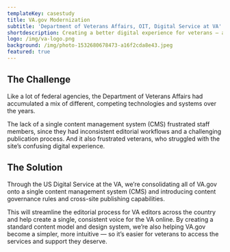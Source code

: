 ```yaml
---
templateKey: casestudy
title: VA.gov Modernization
subtitle: 'Department of Veterans Affairs, OIT, Digital Service at VA'
shortdescription: Creating a better digital experience for veterans — and VA staff
logo: /img/va-logo.png
background: /img/photo-1532680678473-a16f2cda8e43.jpeg
featured: true
---
```


## The Challenge

Like a lot of federal agencies, the Department of Veterans Affairs had
accumulated a mix of different, competing technologies and systems over the
years. 

The lack of a single content management system (CMS) frustrated staff members,
since they had inconsistent editorial workflows and a challenging publication
process. And it also frustrated veterans, who struggled with the site’s
confusing digital experience.

## The Solution

Through the US Digital Service at the VA, we’re consolidating all of VA.gov
onto a single content management system (CMS) and introducing content
governance rules and cross-site publishing capabilities. 

This will streamline the editorial process for VA editors across the country
and help create a single, consistent voice for the VA online. By creating a
standard content model and design system, we’re also helping VA.gov become a
simpler, more intuitive — so it’s easier for veterans to access the services
and support they deserve.
